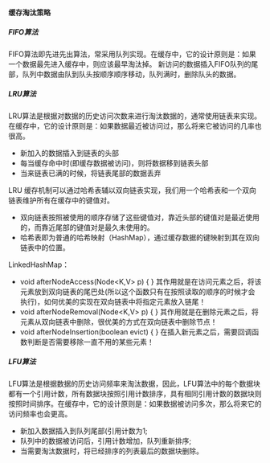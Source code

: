 #### 缓存淘汰策略
##### FIFO算法
FIFO算法即先进先出算法，常采用队列实现。在缓存中，它的设计原则是：如果一个数据最先进入缓存中，则应该最早淘汰掉。
新访问的数据插入FIFO队列的尾部，队列中数据由队到队头按顺序顺序移动，队列满时，删除队头的数据。

##### LRU算法
LRU算法是根据对数据的历史访问次数来进行淘汰数据的，通常使用链表来实现。在缓存中，它的设计原则是：如果数据最近被访问过，那么将来它被访问的几率也很高。
- 新加入的数据插入到链表的头部
- 每当缓存命中时(即缓存数据被访问)，则将数据移到链表头部
- 当来链表已满的时候，将链表尾部的数据丢弃

LRU 缓存机制可以通过哈希表辅以双向链表实现，我们用一个哈希表和一个双向链表维护所有在缓存中的键值对。
- 双向链表按照被使用的顺序存储了这些键值对，靠近头部的键值对是最近使用的，而靠近尾部的键值对是最久未使用的。
- 哈希表即为普通的哈希映射（HashMap），通过缓存数据的键映射到其在双向链表中的位置。

LinkedHashMap：
- void afterNodeAccess(Node<K,V> p) { }
  其作用就是在访问元素之后，将该元素放到双向链表的尾巴处(所以这个函数只有在按照读取的顺序的时候才会执行)，如何优美的实现在双向链表中将指定元素放入链尾！
- void afterNodeRemoval(Node<K,V> p) { }
  其作用就是在删除元素之后，将元素从双向链表中删除，很优美的方式在双向链表中删除节点！
- void afterNodeInsertion(boolean evict) { }
  在插入新元素之后，需要回调函数判断是否需要移除一直不用的某些元素！
  
##### LFU算法
LFU算法是根据数据的历史访问频率来淘汰数据，因此，LFU算法中的每个数据块都有一个引用计数，所有数据块按照引用计数排序，具有相同引用计数的数据块则按照时间排序。在缓存中，它的设计原则是：如果数据被访问多次，那么将来它的访问频率也会更高。
- 新加入数据插入到队列尾部(引用计数为1;
- 队列中的数据被访问后，引用计数增加，队列重新排序;
- 当需要淘汰数据时，将已经排序的列表最后的数据块删除。